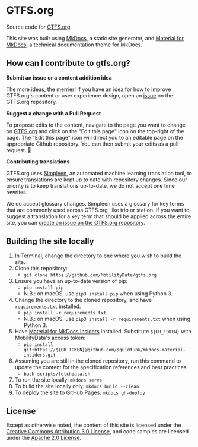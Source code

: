 # GTFS.org

Source code for [GTFS.org](https://gtfs.org/).

This site was built using [MkDocs](https://www.mkdocs.org/), a static site generator, and [Material for MkDocs](https://squidfunk.github.io/mkdocs-material/), a technical documentation theme for MkDocs.

## How can I contribute to gtfs.org?

**Submit an issue or a content addition idea**

The more ideas, the merrier! If you have an idea for how to improve GTFS.org's content or user experience design, open an [issue](https://github.com/MobilityData/gtfs.org/issues/new) on the GTFS.org repository.

**Suggest a change with a Pull Request**

To propose edits to the content, navigate to the page you want to change on [GTFS.org](https://gtfs.org/) and click on the "Edit this page" icon on the top-right of the page. The "Edit this page" icon will direct you to an editable page on the appropriate Github repository. You can then submit your edits as a pull request. 📝

**Contributing translations**

GTFS.org uses [Simpleen](https://simpleen.io/), an automated machine learning translation tool, to ensure translations are kept up to date with repository changes. Since our priority is to keep translations up-to-date, we do not accept one time rewrites.

We do accept glossary changes. Simpleen uses a glossary for key terms that are commonly used across GTFS.org, like trip or station. If you want to suggest a translation for a key term that should be applied across the entire site, you can [create an issue on the GTFS.org repository](https://github.com/MobilityData/gtfs.org/issues/new/choose).

## Building the site locally

1. In Terminal, change the directory to one where you wish to build the site.
1. Clone this repository:
   - `git clone https://github.com/MobilityData/gtfs.org`
1. Ensure you have an up-to-date version of pip:
   - `pip install pip`
   - N.B.: on macOS, use `pip3 install pip` when using Python 3.
1. Change the directory to the cloned repository, and have [`requirements.txt`](requirements.txt) installed:
   - `pip install -r requirements.txt`
   - N.B.: on macOS, use `pip3 install -r requirements.txt` when using Python 3.
1. Have [Material for MkDocs Insiders](https://squidfunk.github.io/mkdocs-material/insiders/`) installed. Substitute `${GH_TOKEN}` with MobilityData's access token:
   - `pip install git+https://${GH_TOKEN}@github.com/squidfunk/mkdocs-material-insiders.git`
1. Assuming you are still in the cloned repository, run this command to update the content for the specification references and best practices:
   - `bash scripts/fetchdata.sh`
1. To run the site locally: `mkdocs serve`
1. To build the site locally only: `mkdocs build --clean`
1. To deploy the site to GitHub Pages: `mkdocs gh-deploy`

## License

Except as otherwise noted, the content of this site is licensed under the [Creative Commons Attribution 3.0 License](https://creativecommons.org/licenses/by/3.0/), and code samples are licensed under the [Apache 2.0 License](https://www.apache.org/licenses/LICENSE-2.0).
